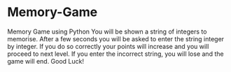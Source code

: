 # Memory-Game
Memory Game using Python
You will be shown a string of integers to memorise. After a few seconds you will be asked to enter the string integer by integer. If you do so correctly your points will increase and you will proceed to next level. If you enter the incorrect string, you will lose and the game will end. Good Luck!
